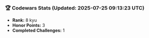### 🏆 Codewars Stats (Updated: 2025-07-25 09:13:23 UTC)

- **Rank:** 8 kyu
- **Honor Points:** 3
- **Completed Challenges:** 1
